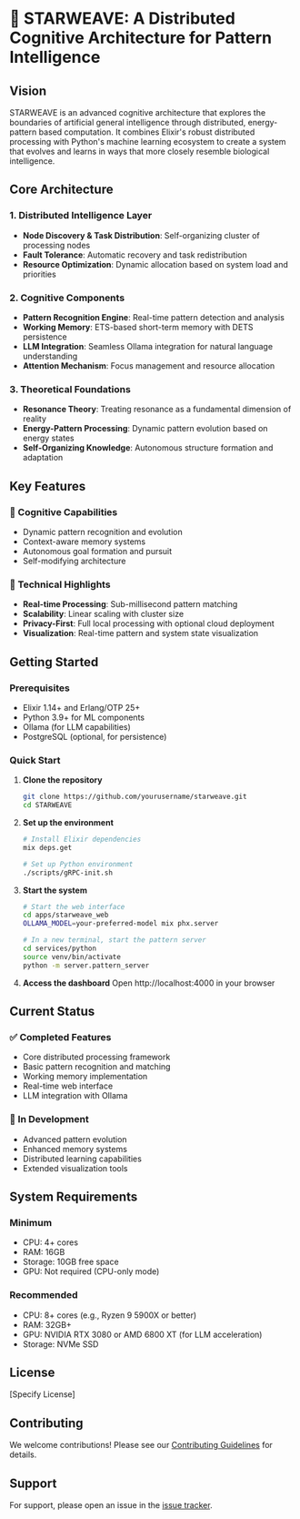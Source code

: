 # 🌌 STARWEAVE: A Distributed Cognitive Architecture for Pattern Intelligence

## Vision
STARWEAVE is an advanced cognitive architecture that explores the boundaries of artificial general intelligence through distributed, energy-pattern based computation. It combines Elixir's robust distributed processing with Python's machine learning ecosystem to create a system that evolves and learns in ways that more closely resemble biological intelligence.

## Core Architecture

### 1. Distributed Intelligence Layer
- **Node Discovery & Task Distribution**: Self-organizing cluster of processing nodes
- **Fault Tolerance**: Automatic recovery and task redistribution
- **Resource Optimization**: Dynamic allocation based on system load and priorities

### 2. Cognitive Components
- **Pattern Recognition Engine**: Real-time pattern detection and analysis
- **Working Memory**: ETS-based short-term memory with DETS persistence
- **LLM Integration**: Seamless Ollama integration for natural language understanding
- **Attention Mechanism**: Focus management and resource allocation

### 3. Theoretical Foundations
- **Resonance Theory**: Treating resonance as a fundamental dimension of reality
- **Energy-Pattern Processing**: Dynamic pattern evolution based on energy states
- **Self-Organizing Knowledge**: Autonomous structure formation and adaptation

## Key Features

### 🧠 Cognitive Capabilities
- Dynamic pattern recognition and evolution
- Context-aware memory systems
- Autonomous goal formation and pursuit
- Self-modifying architecture

### 🚀 Technical Highlights
- **Real-time Processing**: Sub-millisecond pattern matching
- **Scalability**: Linear scaling with cluster size
- **Privacy-First**: Full local processing with optional cloud deployment
- **Visualization**: Real-time pattern and system state visualization

## Getting Started

### Prerequisites
- Elixir 1.14+ and Erlang/OTP 25+
- Python 3.9+ for ML components
- Ollama (for LLM capabilities)
- PostgreSQL (optional, for persistence)

### Quick Start

1. **Clone the repository**
   ```bash
   git clone https://github.com/yourusername/starweave.git
   cd STARWEAVE
   ```

2. **Set up the environment**
   ```bash
   # Install Elixir dependencies
   mix deps.get
   
   # Set up Python environment
   ./scripts/gRPC-init.sh
   ```

3. **Start the system**
   ```bash
   # Start the web interface
   cd apps/starweave_web
   OLLAMA_MODEL=your-preferred-model mix phx.server
   
   # In a new terminal, start the pattern server
   cd services/python
   source venv/bin/activate
   python -m server.pattern_server
   ```

4. **Access the dashboard**
   Open http://localhost:4000 in your browser

## Current Status

### ✅ Completed Features
- Core distributed processing framework
- Basic pattern recognition and matching
- Working memory implementation
- Real-time web interface
- LLM integration with Ollama

### 🚧 In Development
- Advanced pattern evolution
- Enhanced memory systems
- Distributed learning capabilities
- Extended visualization tools

## System Requirements

### Minimum
- CPU: 4+ cores
- RAM: 16GB
- Storage: 10GB free space
- GPU: Not required (CPU-only mode)

### Recommended
- CPU: 8+ cores (e.g., Ryzen 9 5900X or better)
- RAM: 32GB+
- GPU: NVIDIA RTX 3080 or AMD 6800 XT (for LLM acceleration)
- Storage: NVMe SSD

## License
[Specify License]

## Contributing
We welcome contributions! Please see our [Contributing Guidelines](CONTRIBUTING.md) for details.

## Support
For support, please open an issue in the [issue tracker](https://github.com/yourusername/starweave/issues).
